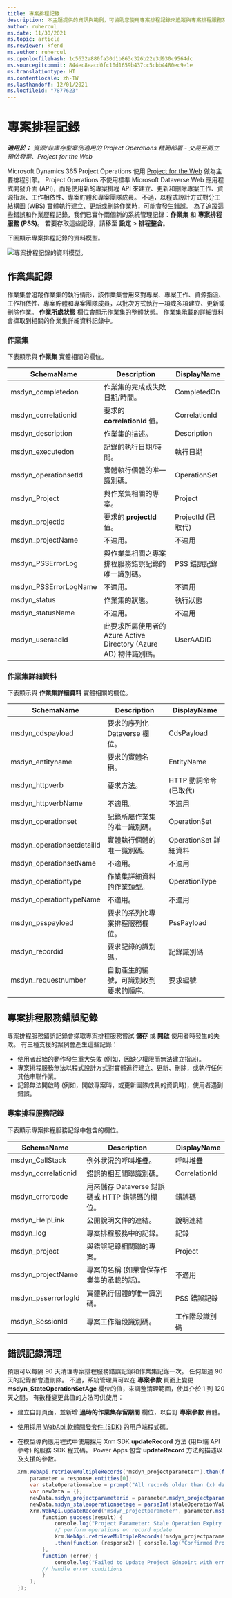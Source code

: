 ```yaml
---
title: 專案排程記錄
description: 本主題提供的資訊與範例，可協助您使用專案排程記錄來追蹤與專案排程服務及專案排程 API 相關的失敗。
author: ruhercul
ms.date: 11/30/2021
ms.topic: article
ms.reviewer: kfend
ms.author: ruhercul
ms.openlocfilehash: 1c5632a880fa30d1b863c326b22e3d930c9564dc
ms.sourcegitcommit: 844ec8eacd0fc10d1659b437cc5cbb4480ec9e1e
ms.translationtype: HT
ms.contentlocale: zh-TW
ms.lasthandoff: 12/01/2021
ms.locfileid: "7877623"
---
```

# <a name="project-scheduling-logs"></a>專案排程記錄

_**適用於：** 資源/非庫存型案例適用的 Project Operations 精簡部署 - 交易至開立預估發票_、_Project for the Web_

Microsoft Dynamics 365 Project Operations 使用 [Project for the Web](https://support.microsoft.com/office/what-is-project-for-the-web-c19b2421-3c9d-4037-97c6-f66b6e1d2eb5) 做為主要排程引擎。 Project Operations 不使用標準 Microsoft Dataverse Web 應用程式開發介面 (API)，而是使用新的專案排程 API 來建立、更新和刪除專案工作、資源指派、工作相依性、專案貯體和專案團隊成員。 不過，以程式設計方式對分工結構圖 (WBS) 實體執行建立、更新或刪除作業時，可能會發生錯誤。 為了追蹤這些錯誤和作業歷程記錄，我們已實作兩個新的系統管理記錄：**作業集** 和 **專案排程服務 (PSS)**。 若要存取這些記錄，請移至 **設定** \> **排程整合**。

下圖顯示專案排程記錄的資料模型。

![專案排程記錄的資料模型。](media/LOGDATAMODEL.jpg)

## <a name="operation-set-log"></a>作業集記錄

作業集會追蹤作業集的執行情形，該作業集會用來對專案、專案工作、資源指派、工作相依性、專案貯體和專案團隊成員，以批次方式執行一項或多項建立、更新或刪除作業。 **作業所處狀態** 欄位會顯示作業集的整體狀態。 作業集承載的詳細資料會擷取到相關的作業集詳細資料記錄中。

### <a name="operation-set"></a>作業集

下表顯示與 **作業集** 實體相關的欄位。

| SchemaName            | Description                                                                                                  | DisplayName            |
|-----------------------|--------------------------------------------------------------------------------------------------------------|------------------------|
| msdyn_completedon     | 作業集的完成或失敗日期/時間。                                                | CompletedOn            |
| msdyn_correlationid   | 要求的 **correlationId** 值。                                                                  | CorrelationId          |
| msdyn_description     | 作業集的描述。                                                                        | Description            |
| msdyn_executedon      | 記錄的執行日期/時間。                                                                       | 執行日期            |
| msdyn_operationsetId  | 實體執行個體的唯一識別碼。                                                                   | OperationSet           |
| msdyn_Project         | 與作業集相關的專案。                                                            | Project                |
| msdyn_projectid       | 要求的 **projectId** 值。                                                                      | ProjectId (已取代) |
| msdyn_projectName     | 不適用。                                                                                              | 不適用         |
| msdyn_PSSErrorLog     | 與作業集相關之專案排程服務錯誤記錄的唯一識別碼。 | PSS 錯誤記錄          |
| msdyn_PSSErrorLogName | 不適用。                                                                                              | 不適用         |
| msdyn_status          | 作業集的狀態。                                                                             | 執行狀態                 |
| msdyn_statusName      | 不適用。                                                                                              | 不適用         |
| msdyn_useraadid       | 此要求所屬使用者的 Azure Active Directory (Azure AD) 物件識別碼。                     | UserAADID              |

### <a name="operation-set-detail"></a>作業集詳細資料

下表顯示與 **作業集詳細資料** 實體相關的欄位。

| SchemaName                 | Description                                                                                 | DisplayName           |
|----------------------------|---------------------------------------------------------------------------------------------|-----------------------|
| msdyn_cdspayload           | 要求的序列化 Dataverse 欄位。                                            | CdsPayload            |
| msdyn_entityname           | 要求的實體名稱。                                                     | EntityName            |
| msdyn_httpverb             | 要求方法。                                                                         | HTTP 動詞命令 (已取代) |
| msdyn_httpverbName         | 不適用。                                                                             | 不適用        |
| msdyn_operationset         | 記錄所屬作業集的唯一識別碼。                      | OperationSet          |
| msdyn_operationsetdetailId | 實體執行個體的唯一識別碼。                                                  | OperationSet 詳細資料   |
| msdyn_operationsetName     | 不適用。                                                                             | 不適用        |
| msdyn_operationtype        | 作業集詳細資料的作業類型。                                             | OperationType         |
| msdyn_operationtypeName    | 不適用。                                                                             | 不適用        |
| msdyn_psspayload           | 要求的系列化專案排程服務欄位。                           | PssPayload            |
| msdyn_recordid             | 要求記錄的識別碼。                                                       | 記錄識別碼             |
| msdyn_requestnumber        | 自動產生的編號，可識別收到要求的順序。 | 要求編號        |

## <a name="project-scheduling-service-error-logs"></a>專案排程服務錯誤記錄

專案排程服務錯誤記錄會擷取專案排程服務嘗試 **儲存** 或 **開啟** 使用者時發生的失敗。 有三種支援的案例會產生這些記錄：

- 使用者起始的動作發生重大失敗 (例如，因缺少權限而無法建立指派)。
- 專案排程服務無法以程式設計方式對實體進行建立、更新、刪除，或執行任何其他串聯作業。
- 記錄無法開啟時 (例如，開啟專案時，或更新團隊成員的資訊時)，使用者遇到錯誤。

### <a name="project-scheduling-service-log"></a>專案排程服務記錄

下表顯示專案排程服務記錄中包含的欄位。

| SchemaName          | Description                                                                    | DisplayName    |
|---------------------|--------------------------------------------------------------------------------|----------------|
| msdyn_CallStack     | 例外狀況的呼叫堆疊。                                               | 呼叫堆疊     |
| msdyn_correlationid | 錯誤的相互關聯識別碼。                                               | CorrelationId  |
| msdyn_errorcode     | 用來儲存 Dataverse 錯誤碼或 HTTP 錯誤碼的欄位。 | 錯誤碼     |
| msdyn_HelpLink      | 公開說明文件的連結。                                       | 說明連結      |
| msdyn_log           | 專案排程服務中的記錄。                                   | 記錄            |
| msdyn_project       | 與錯誤記錄相關聯的專案。                             | Project        |
| msdyn_projectName   | 專案的名稱 (如果會保存作業集的承載的話)。 | 不適用 |
| msdyn_psserrorlogId | 實體執行個體的唯一識別碼。                                     | PSS 錯誤記錄  |
| msdyn_SessionId     | 專案工作階段識別碼。                                                        | 工作階段識別碼     |

## <a name="error-log-cleanup"></a>錯誤記錄清理

預設可以每隔 90 天清理專案排程服務錯誤記錄和作業集記錄一次。 任何超過 90 天的記錄都會遭刪除。 不過，系統管理員可以在 **專案參數** 頁面上變更 **msdyn_StateOperationSetAge** 欄位的值，來調整清理範圍，使其介於 1 到 120 天之間。 有數種變更此值的方法可供使用：

- 建立自訂頁面，並新增 **過時的作業集存留期間** 欄位，以自訂 **專案參數** 實體。
- 使用採用 [WebApi 軟體開發套件 (SDK)](/powerapps/developer/model-driven-apps/clientapi/reference/xrm-webapi/updaterecord) 的用戶端程式碼。
- 在模型導向應用程式中使用採用 Xrm SDK **updateRecord** 方法 (用戶端 API 參考) 的服務 SDK 程式碼。 Power Apps 包含 **updateRecord** 方法的描述以及支援的參數。

    ```C#
    Xrm.WebApi.retrieveMultipleRecords('msdyn_projectparameter').then(function (response) {
        parameter = response.entities[0];
        var staleOperationValue = prompt("All records older than (x) days will be deleted, please enter X between 1 to 90 days", 1)
        var newData = {};
        newData.msdyn_projectparameterid = parameter.msdyn_projectparameterid;
        newData.msdyn_staleoperationsetage = parseInt(staleOperationValue);
        Xrm.WebApi.updateRecord("msdyn_projectparameter", parameter.msdyn_projectparameterid, newData).then(
            function success(result) {
                console.log("Project Parameter: Stale Operation Expiry is set to: " + newData.msdyn_staleoperationsetage);
                // perform operations on record update
                Xrm.WebApi.retrieveMultipleRecords('msdyn_projectparameter')
                .then(function (response2) { console.log("Confirmed Project Parameter: Stale Operation Expiry is set to: " + response2.entities[0].msdyn_staleoperationsetage) });
            },
            function (error) {
                console.log("Failed to Update Project Ednpoint with error: " + error.message);
            // handle error conditions
            }
        );
    });
    ```
